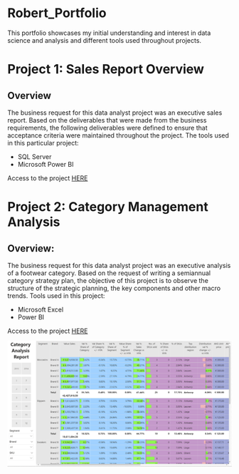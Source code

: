 # Robert_Portfolio
This portfolio showcases my initial understanding and interest in data science and analysis and different tools used throughout projects.

# Project 1: Sales Report Overview

## Overview

The business request for this data analyst project was an executive sales report. Based on the deliverables that were made from the business requirements, the following deliverables were defined to ensure that acceptance criteria were maintained throughout the project. The tools used in this particular project:

  - SQL Server
  - Microsoft Power BI

Access to the project [HERE](https://github.com/rhannula/Sales_Report)


# Project 2: Category Management Analysis

## Overview:

The business request for this data analyst project was an executive analysis of a footwear category.  Based on the request of writing a semiannual category strategy plan, the objective of this project is to observe the structure of the strategic planning, the key components and other macro trends. Tools used in this project:

  - Microsoft Excel
  - Power BI

Access to the project [HERE](https://github.com/rhannula/Category_Management_Analysis)

![](https://github.com/rhannula/Category_Management_Analysis/blob/main/Images/Screenshot%202022-03-28%20211447.png)


